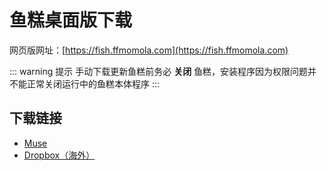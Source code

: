# 鱼糕桌面版下载

网页版网址：[https://fish.ffmomola.com](https://fish.ffmomola.com)

::: warning 提示
手动下载更新鱼糕前务必 **关闭** 鱼糕，安装程序因为权限问题并不能正常关闭运行中的鱼糕本体程序
:::

## 下载链接
- [Muse](https://musetransfer.com/s/thqvyorhx)
- [Dropbox（海外）](https://www.dropbox.com/sh/bi1k4erccaktiv5/AADhhhXRcqJ_frDiVWK6MqY8a?dl=0)
